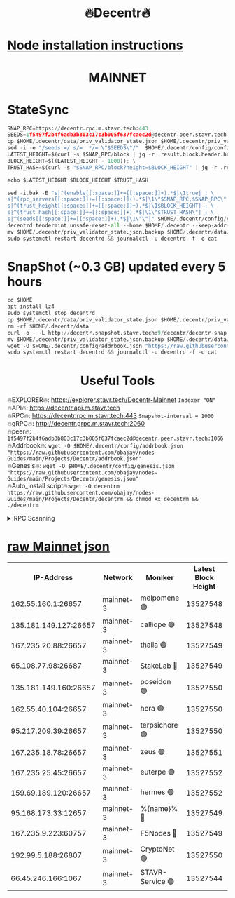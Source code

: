 <h1 align="center"> 🔥Decentr🔥</h1>

[Node installation instructions](https://github.com/obajay/nodes-Guides/tree/main/Projects/Decentr)
=
<h1 align="center"> MAINNET</h1>

# StateSync
```python
SNAP_RPC=https://decentr.rpc.m.stavr.tech:443
SEEDS=1f5497f2b4f6adb3b803c17c3b005f637fcaec2d@decentr.peer.stavr.tech:1066
cp $HOME/.decentr/data/priv_validator_state.json $HOME/.decentr/priv_validator_state.json.backup
sed -i -e "/seeds =/ s/= .*/= \"$SEEDS\"/"  $HOME/.decentr/config/config.toml
LATEST_HEIGHT=$(curl -s $SNAP_RPC/block | jq -r .result.block.header.height); \
BLOCK_HEIGHT=$((LATEST_HEIGHT - 1000)); \
TRUST_HASH=$(curl -s "$SNAP_RPC/block?height=$BLOCK_HEIGHT" | jq -r .result.block_id.hash)

echo $LATEST_HEIGHT $BLOCK_HEIGHT $TRUST_HASH

sed -i.bak -E "s|^(enable[[:space:]]+=[[:space:]]+).*$|\1true| ; \
s|^(rpc_servers[[:space:]]+=[[:space:]]+).*$|\1\"$SNAP_RPC,$SNAP_RPC\"| ; \
s|^(trust_height[[:space:]]+=[[:space:]]+).*$|\1$BLOCK_HEIGHT| ; \
s|^(trust_hash[[:space:]]+=[[:space:]]+).*$|\1\"$TRUST_HASH\"| ; \
s|^(seeds[[:space:]]+=[[:space:]]+).*$|\1\"\"|" $HOME/.decentr/config/config.toml
decentrd tendermint unsafe-reset-all --home $HOME/.decentr --keep-addr-book
mv $HOME/.decentr/priv_validator_state.json.backup $HOME/.decentr/data/priv_validator_state.json
sudo systemctl restart decentrd && journalctl -u decentrd -f -o cat
```
# SnapShot (~0.3 GB) updated every 5 hours
```python
cd $HOME
apt install lz4
sudo systemctl stop decentrd
cp $HOME/.decentr/data/priv_validator_state.json $HOME/.decentr/priv_validator_state.json.backup
rm -rf $HOME/.decentr/data
curl -o - -L http://decentr.snapshot.stavr.tech:9/decentr/decentr-snap.tar.lz4 | lz4 -c -d - | tar -x -C $HOME/.decentr --strip-components 2
mv $HOME/.decentr/priv_validator_state.json.backup $HOME/.decentr/data/priv_validator_state.json
wget -O $HOME/.decentr/config/addrbook.json "https://raw.githubusercontent.com/obajay/nodes-Guides/main/Projects/Decentr/addrbook.json"
sudo systemctl restart decentrd && journalctl -u decentrd -f -o cat
```

 <h1 align="center"> Useful Tools</h1>

🔥EXPLORER🔥:     https://explorer.stavr.tech/Decentr-Mainnet        `Indexer "ON"` \
🔥API🔥:          https://decentr.api.m.stavr.tech \
🔥RPC🔥:          https://decentr.rpc.m.stavr.tech:443              `Snapshot-interval = 1000` \
🔥gRPC🔥:         http://decentr.grpc.m.stavr.tech:2060 \
🔥peer🔥:         `1f5497f2b4f6adb3b803c17c3b005f637fcaec2d@decentr.peer.stavr.tech:1066` \
🔥Addrbook🔥:  `wget -O $HOME/.decentr/config/addrbook.json "https://raw.githubusercontent.com/obajay/nodes-Guides/main/Projects/Decentr/addrbook.json"` \
🔥Genesis🔥:  `wget -O $HOME/.decentr/config/genesis.json "https://raw.githubusercontent.com/obajay/nodes-Guides/main/Projects/Decentr/genesis.json"` \
🔥Auto_install script🔥:`wget -O decentrm https://raw.githubusercontent.com/obajay/nodes-Guides/main/Projects/Decentr/decentrm && chmod +x decentrm && ./decentrm`

<details>
<summary>RPC Scanning</summary>

<h2 align="center"> We scan nodes in real time every 4 hours. And we provide the final result of RPC endpoints.
We cannot influence the operation of these nodes in any way. </h2>


```python
If Voting Power is higher than 0 --> then the Node is a validator of the network and may be subject to attack and be a potential threat to the chain.
```
```python
We marked such validators with a red symbol
```

</details>

[raw Mainnet json](https://rpc-check.decentrm.stavr.tech/decentrm/rpc-decentrm-result.json)
=



<table><tr><th>IP-Address</th><th>Network</th><th>Moniker</th><th>Latest Block Height</th><th>Earliest Block Height</th><th>Catching Up</th><th>Tx Index</th><th>Voting Power</th><th>Scan Time</th></tr><tr><td>162.55.160.1:26657</td><td>mainnet-3</td><td>melpomene 🟢</td><td>13527548</td><td>1688950</td><td>False</td><td>on</td><td>0</td><td>2024-03-28T12:34:03.936903341UTC</td></tr><tr><td>135.181.149.127:26657</td><td>mainnet-3</td><td>calliope 🟢</td><td>13527548</td><td>1688950</td><td>False</td><td>on</td><td>0</td><td>2024-03-28T12:34:08.915122978UTC</td></tr><tr><td>167.235.20.88:26657</td><td>mainnet-3</td><td>thalia 🟢</td><td>13527549</td><td>1688950</td><td>False</td><td>on</td><td>0</td><td>2024-03-28T12:34:12.219937282UTC</td></tr><tr><td>65.108.77.98:26687</td><td>mainnet-3</td><td>StakeLab 🔴</td><td>13527549</td><td>1688950</td><td>False</td><td>on</td><td>5454058</td><td>2024-03-28T12:34:12.517834923UTC</td></tr><tr><td>135.181.149.160:26657</td><td>mainnet-3</td><td>poseidon 🟢</td><td>13527550</td><td>1688950</td><td>False</td><td>on</td><td>0</td><td>2024-03-28T12:34:15.435194673UTC</td></tr><tr><td>162.55.40.104:26657</td><td>mainnet-3</td><td>hera 🟢</td><td>13527550</td><td>1688950</td><td>False</td><td>on</td><td>0</td><td>2024-03-28T12:34:15.658615086UTC</td></tr><tr><td>95.217.209.39:26657</td><td>mainnet-3</td><td>terpsichore 🟢</td><td>13527550</td><td>1688950</td><td>False</td><td>on</td><td>0</td><td>2024-03-28T12:34:20.020639168UTC</td></tr><tr><td>167.235.18.78:26657</td><td>mainnet-3</td><td>zeus 🟢</td><td>13527551</td><td>1688950</td><td>False</td><td>on</td><td>0</td><td>2024-03-28T12:34:24.323176506UTC</td></tr><tr><td>167.235.25.45:26657</td><td>mainnet-3</td><td>euterpe 🟢</td><td>13527552</td><td>1688950</td><td>False</td><td>on</td><td>0</td><td>2024-03-28T12:34:26.553087874UTC</td></tr><tr><td>159.69.189.120:26657</td><td>mainnet-3</td><td>hermes 🟢</td><td>13527552</td><td>1688950</td><td>False</td><td>on</td><td>0</td><td>2024-03-28T12:34:28.806799988UTC</td></tr><tr><td>95.168.173.33:12657</td><td>mainnet-3</td><td>%{name}% 🔴</td><td>13527549</td><td>8964001</td><td>False</td><td>on</td><td>4281158</td><td>2024-03-28T12:34:09.736582913UTC</td></tr><tr><td>167.235.9.223:60757</td><td>mainnet-3</td><td>F5Nodes 🔴</td><td>13527549</td><td>12380001</td><td>False</td><td>off</td><td>562</td><td>2024-03-28T12:34:09.950301398UTC</td></tr><tr><td>192.99.5.188:26807</td><td>mainnet-3</td><td>CryptoNet 🟢</td><td>13527550</td><td>13242001</td><td>False</td><td>on</td><td>0</td><td>2024-03-28T12:34:15.136858671UTC</td></tr><tr><td>66.45.246.166:1067</td><td>mainnet-3</td><td>STAVR-Service 🟢</td><td>13527544</td><td>13525001</td><td>False</td><td>on</td><td>0</td><td>2024-03-28T12:34:09.497027281UTC</td></tr></table>
